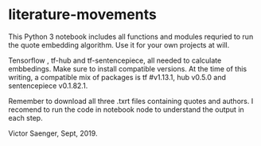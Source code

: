 # literature-movements

This Python 3 notebook includes all functions and modules requried to run the quote embedding algorithm. 
Use it for your own projects at will. 

Tensorflow , tf-hub and tf-sentencepiece, all needed to calculate embbedings.
Make sure to install compatible versions. At the time of this writing, a compatible mix of packages is tf #v1.13.1,
hub v0.5.0 and sentencepiece v0.1.82.1.

Remember to download all three .txrt files containing quotes and authors. I recomend to run the code in notebook node to
understand the output in each step.

Victor Saenger, Sept, 2019.
